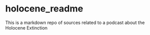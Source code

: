 # holocene_readme
This is a markdown repo of sources related to a podcast about the Holocene Extinction
